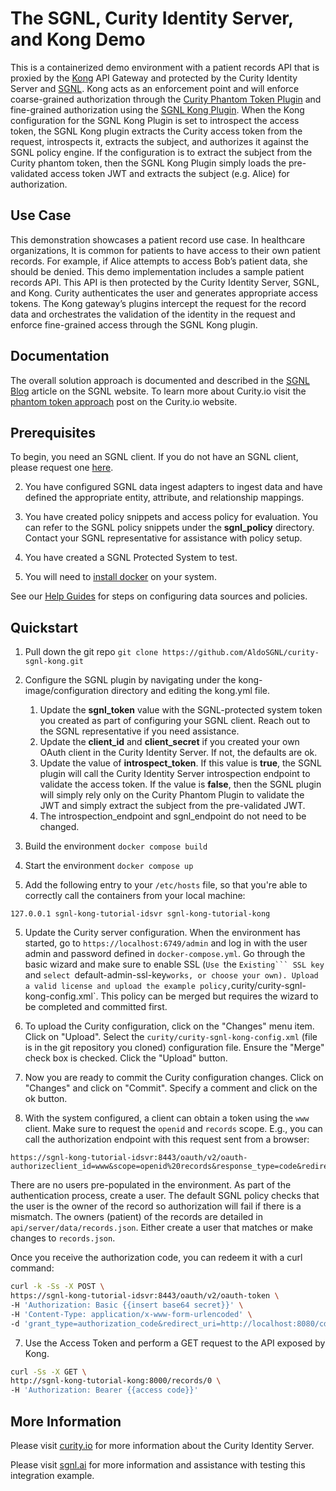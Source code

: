 # The SGNL, Curity Identity Server, and Kong Demo

This is a containerized demo environment with a patient records API that is proxied by the [Kong](https://konghq.com/) API Gateway and protected by the Curity Identity Server and [SGNL](https://www.sgnl.ai). Kong acts as an enforcement point and will enforce coarse-grained authorization through the [Curity Phantom Token Plugin](https://github.com/curityio/kong-phantom-token-plugin) and fine-grained authorization using the [SGNL Kong Plugin](https://github.com/SGNL-ai/examples/tree/main/curity-sgnl-kong). When the Kong configuration for the SGNL Kong Plugin is set to introspect the access token, the SGNL Kong plugin extracts the Curity access token from the request, introspects it, extracts the subject, and authorizes it against the SGNL policy engine. If the configuration is to extract the subject from the Curity phantom token, then the SGNL Kong Plugin simply loads the pre-validated access token JWT and extracts the subject (e.g. Alice) for authorization.

## Use Case
This demonstration showcases a patient record use case. In healthcare organizations, It is common for patients to have access to their own patient records. For example, if Alice attempts to access Bob’s patient data, she should be denied. This demo implementation includes a sample patient records API. This API is then protected by the Curity Identity Server, SGNL, and Kong. Curity authenticates the user and generates appropriate access tokens. The Kong gateway’s plugins intercept the request for the record data and orchestrates the validation of the identity in the request and enforce fine-grained access through the SGNL Kong plugin.

## Documentation
The overall solution approach is documented and described in the [SGNL Blog](https://sgnl.ai/2023/10/authorization-for-curity-protected-apis/) article on the SGNL website. To learn more about Curity.io  visit the [phantom token approach](https://curity.io/resources/learn/phantom-token-pattern/) post on the Curity.io website.

## Prerequisites
To begin, you need an SGNL client. If you do not have an SGNL client, please request one [here](https://sgnl.ai/demo/index.html).
 
2. You have configured SGNL data ingest adapters to ingest data and have defined the appropriate entity, attribute, and relationship mappings.
 
3. You have created policy snippets and access policy for evaluation. You can refer to the SGNL policy snippets under the **sgnl_policy** directory. Contact your SGNL representative for assistance with policy setup.
 
4. You have created a SGNL Protected System to test.
   
5. You will need to [install docker](https://docs.docker.com/engine/install/) on your system.
 
See our [Help Guides](https://support.sgnl.ai) for steps on configuring data sources and policies.

## Quickstart

1. Pull down the git repo `git clone https://github.com/AldoSGNL/curity-sgnl-kong.git`
   
2. Configure the SGNL plugin by navigating under the kong-image/configuration directory and editing the kong.yml file.
   1. Update the **sgnl_token** value with the SGNL-protected system token you created as part of configuring your SGNL client. Reach out to the SGNL representative if you need assistance.
   2. Update the **client_id** and **client_secret** if you created your own OAuth client in the Curity Identity Server. If not, the defaults are ok.
   3. Update the value of **introspect_token**. If this value is **true**, the SGNL plugin will call the Curity Identity Server introspection endpoint to validate the access token. If the value is **false**, then the SGNL plugin will simply rely only on the Curity Phantom Plugin to validate the JWT and simply extract the subject from the pre-validated JWT.
   4. The introspection_endpoint and sgnl_endpoint do not need to be changed.
   
3. Build the environment `docker compose build`
   
4. Start the environment `docker compose up`
   
5. Add the following entry to your `/etc/hosts` file, so that you're able to correctly call the containers from your local machine:

```
127.0.0.1 sgnl-kong-tutorial-idsvr sgnl-kong-tutorial-kong
```

5. Update the Curity server configuration. When the environment has started, go to `https://localhost:6749/admin` and log in with the user admin and password defined in `docker-compose.yml`. Go through the basic wizard and make sure to enable SSL (`Use `the `Existing``` SSL key` and `select `default-admin-ssl-key` works, or choose your own). Upload a valid license and upload the example policy, `curity/curity-sgnl-kong-config.xml`. This policy can be merged but requires the wizard to be completed and committed first.
   
6. To upload the Curity configuration, click on the "Changes" menu item. Click on "Upload". Select the `curity/curity-sgnl-kong-config.xml` (file is in the git repository you cloned) configuration file. Ensure the "Merge" check box is checked. Click the "Upload" button.
   
7. Now you are ready to commit the Curity configuration changes. Click on "Changes" and click on "Commit". Specify a comment and click on the ok button.
   
8. With the system configured, a client can obtain a token using the `www` client. Make sure to request the `openid` and `records` scope. E.g., you can call the authorization endpoint with this request sent from a browser:

```
https://sgnl-kong-tutorial-idsvr:8443/oauth/v2/oauth-authorizeclient_id=www&scope=openid%20records&response_type=code&redirect_uri=http://localhost:8080/cb
```

There are no users pre-populated in the environment. As part of the authentication process, create a user. The default SGNL policy checks that the user is the owner of the record so authorization will fail if there is a mismatch. The owners (patient) of the records are detailed in `api/server/data/records.json`. Either create a user that matches or make changes to `records.json`.

Once you receive the authorization code, you can redeem it with a curl command:

```bash
curl -k -Ss -X POST \
https://sgnl-kong-tutorial-idsvr:8443/oauth/v2/oauth-token \
-H 'Authorization: Basic {{insert base64 secret}}' \
-H 'Content-Type: application/x-www-form-urlencoded' \
-d 'grant_type=authorization_code&redirect_uri=http://localhost:8080/cdb&code={{insert code}}'
```

7. Use the Access Token and perform a GET request to the API exposed by Kong.

```bash
curl -Ss -X GET \
http://sgnl-kong-tutorial-kong:8000/records/0 \
-H 'Authorization: Bearer {{access code}}'
```

## More Information

Please visit [curity.io](https://curity.io/) for more information about the Curity Identity Server.

Please visit [sgnl.ai](https://www.sgnl.ai) for more information and assistance with testing this integration example.
